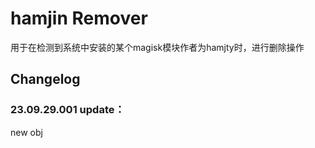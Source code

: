# hamjin Remover

用于在检测到系统中安装的某个magisk模块作者为hamjty时，进行删除操作

## Changelog

### 23.09.29.001 update：

new obj
